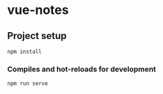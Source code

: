 # vue-notes

## Project setup
```
npm install
```

### Compiles and hot-reloads for development
```
npm run serve
```
